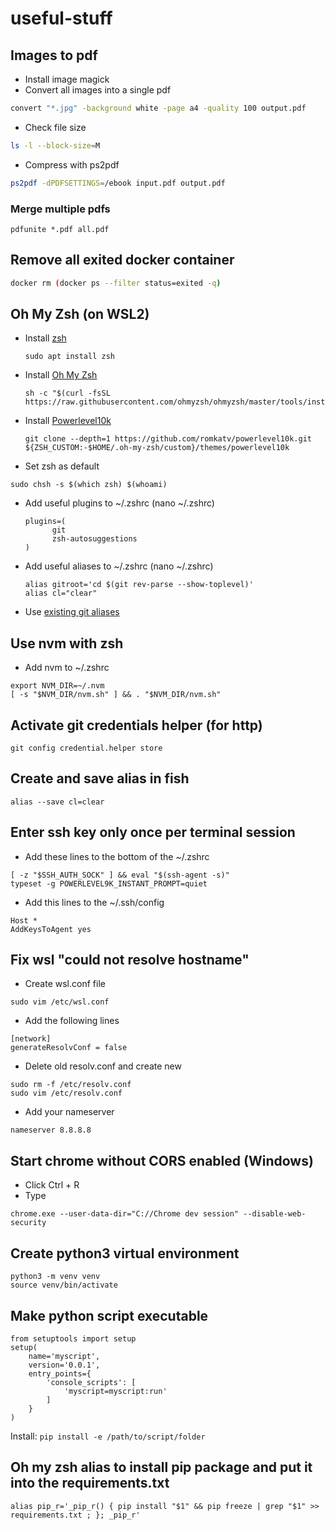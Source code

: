 # useful-stuff

## Images to pdf
* Install image magick
* Convert all images into a single pdf
```bash
convert "*.jpg" -background white -page a4 -quality 100 output.pdf
```
* Check file size
```bash
ls -l --block-size=M
```
* Compress with ps2pdf
```bash
ps2pdf -dPDFSETTINGS=/ebook input.pdf output.pdf
```

### Merge multiple pdfs
```
pdfunite *.pdf all.pdf
```

## Remove all exited docker container
```bash
docker rm (docker ps --filter status=exited -q)
```

## Oh My Zsh (on WSL2)
* Install [zsh](https://github.com/ohmyzsh/ohmyzsh/wiki/Installing-ZSH)
  ```
  sudo apt install zsh
  ```
* Install [Oh My Zsh](https://ohmyz.sh/)
  ```
  sh -c "$(curl -fsSL https://raw.githubusercontent.com/ohmyzsh/ohmyzsh/master/tools/install.sh)"
  ``` 
* Install [Powerlevel10k](https://github.com/romkatv/powerlevel10k)
  ```
  git clone --depth=1 https://github.com/romkatv/powerlevel10k.git ${ZSH_CUSTOM:-$HOME/.oh-my-zsh/custom}/themes/powerlevel10k
  ```
* Set zsh as default
```
sudo chsh -s $(which zsh) $(whoami)
```
* Add useful plugins to ~/.zshrc (nano ~/.zshrc)
  ```
  plugins=(
        git
        zsh-autosuggestions
  )
  ```
* Add useful aliases to ~/.zshrc (nano ~/.zshrc)
  ```
  alias gitroot='cd $(git rev-parse --show-toplevel)'
  alias cl="clear"
  ```
* Use [existing git aliases](https://gist.github.com/DavidToca/3086571)

## Use nvm with zsh
* Add nvm to ~/.zshrc
```
export NVM_DIR=~/.nvm
[ -s "$NVM_DIR/nvm.sh" ] && . "$NVM_DIR/nvm.sh"
```

## Activate git credentials helper (for http)
```
git config credential.helper store
```

## Create and save alias in fish
```
alias --save cl=clear
```

## Enter ssh key only once per terminal session 
* Add these lines to the bottom of the ~/.zshrc
```
[ -z "$SSH_AUTH_SOCK" ] && eval "$(ssh-agent -s)"
typeset -g POWERLEVEL9K_INSTANT_PROMPT=quiet
```
* Add this lines to the ~/.ssh/config
```
Host *
AddKeysToAgent yes
```

## Fix wsl "could not resolve hostname"
* Create wsl.conf file
```
sudo vim /etc/wsl.conf
```
* Add the following lines
```
[network]
generateResolvConf = false
```
* Delete old resolv.conf and create new
```
sudo rm -f /etc/resolv.conf
sudo vim /etc/resolv.conf
```
* Add your nameserver
```
nameserver 8.8.8.8
```

## Start chrome without CORS enabled (Windows)
* Click Ctrl + R
* Type
```
chrome.exe --user-data-dir="C://Chrome dev session" --disable-web-security
```

## Create python3 virtual environment
```
python3 -m venv venv
source venv/bin/activate
```

## Make python script executable
```
from setuptools import setup
setup(
    name='myscript',
    version='0.0.1',
    entry_points={
        'console_scripts': [
            'myscript=myscript:run'
        ]
    }
)
```
Install: `pip install -e /path/to/script/folder`

## Oh my zsh alias to install pip package and put it into the requirements.txt
```
alias pip_r='_pip_r() { pip install "$1" && pip freeze | grep "$1" >> requirements.txt ; }; _pip_r'
```
